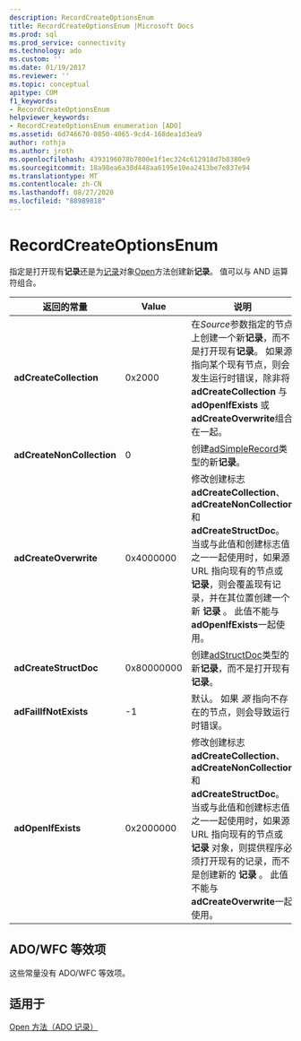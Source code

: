 ```yaml
---
description: RecordCreateOptionsEnum
title: RecordCreateOptionsEnum |Microsoft Docs
ms.prod: sql
ms.prod_service: connectivity
ms.technology: ado
ms.custom: ''
ms.date: 01/19/2017
ms.reviewer: ''
ms.topic: conceptual
apitype: COM
f1_keywords:
- RecordCreateOptionsEnum
helpviewer_keywords:
- RecordCreateOptionsEnum enumeration [ADO]
ms.assetid: 6d746670-0850-4065-9cd4-168dea1d3ea9
author: rothja
ms.author: jroth
ms.openlocfilehash: 4393196078b7800e1f1ec324c612918d7b8380e9
ms.sourcegitcommit: 18a98ea6a30d448aa6195e10ea2413be7e837e94
ms.translationtype: MT
ms.contentlocale: zh-CN
ms.lasthandoff: 08/27/2020
ms.locfileid: "88989818"
---
```

# <a name="recordcreateoptionsenum"></a>RecordCreateOptionsEnum
指定是打开现有**记录**还是为[记录](./record-object-ado.md)对象[Open](./open-method-ado-record.md)方法创建新**记录**。 值可以与 AND 运算符组合。  
  
|返回的常量|Value|说明|  
|--------------|-----------|-----------------|  
|**adCreateCollection**|0x2000|在*Source*参数指定的节点上创建一个新**记录**，而不是打开现有**记录**。 如果源指向某个现有节点，则会发生运行时错误，除非将 **adCreateCollection** 与 **adOpenIfExists** 或 **adCreateOverwrite**组合在一起。|  
|**adCreateNonCollection**|0|创建[adSimpleRecord](./recordtypeenum.md)类型的新**记录**。|  
|**adCreateOverwrite**|0x4000000|修改创建标志 **adCreateCollection**、 **adCreateNonCollection**和 **adCreateStructDoc**。 当或与此值和创建标志值之一一起使用时，如果源 URL 指向现有的节点或 **记录**，则会覆盖现有记录，并在其位置创建一个新 **记录** 。 此值不能与 **adOpenIfExists**一起使用。|  
|**adCreateStructDoc**|0x80000000|创建[adStructDoc](./recordtypeenum.md)类型的新**记录**，而不是打开现有**记录**。|  
|**adFailIfNotExists**|-1|默认。 如果 *源* 指向不存在的节点，则会导致运行时错误。|  
|**adOpenIfExists**|0x2000000|修改创建标志 **adCreateCollection**、 **adCreateNonCollection**和 **adCreateStructDoc**。 当或与此值和创建标志值之一一起使用时，如果源 URL 指向现有的节点或 **记录** 对象，则提供程序必须打开现有的记录，而不是创建新的 **记录** 。 此值不能与 **adCreateOverwrite**一起使用。|  
  
## <a name="adowfc-equivalent"></a>ADO/WFC 等效项  
 这些常量没有 ADO/WFC 等效项。  
  
## <a name="applies-to"></a>适用于  
 [Open 方法（ADO 记录）](./open-method-ado-record.md)